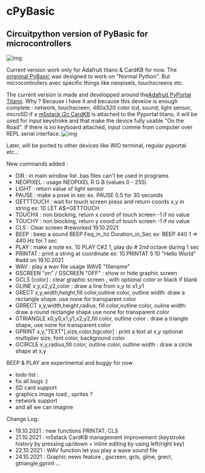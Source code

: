 # cPyBasic
## Circuitpython version of PyBasic for microcontrollers
![img](https://github.com/beboxos/circuitpython/blob/main/images/pybasic1.jpeg)

Current version work only for Adafruit titano & CardKB for now.
The [origninal PyBasic](https://github.com/richpl/PyBasic) was designed to work on "Normal Python".
But microcontrollers avec spécific things like neopixels, touchscreens etc.

The current version is made and developped around the[Adafruit PyPortal Titano](https://learn.adafruit.com/adafruit-pyportal-titano).
Why ? 
Because i have it and because this deveice is enough complete : network, touchscreen, 480x320 color lcd, sound, light sensor, microSD 
if a [m5stack i2c CardKB](https://shop.m5stack.com/products/cardkb-mini-keyboard) is attached to the Pyportal titano, it will be used 
for input keystroke and that make the device fully usable "On the Road". If there is no keyboard attached, input comme from computer
over REPL serial interface.
![img](https://github.com/beboxos/circuitpython/blob/main/images/pybasic2.jpeg)

Later, will be ported to other devices like WIO terminal, regular pyportal etc... 

New commands added : 

 - DIR : in main window list .bas files can't be used in programs
 - NEOPIXEL : usage NEOPIXEL R G B (values 0 - 255)
 - LIGHT : return value of light sensor
 - PAUSE : make a pose in sec ex. PAUSE 0.5 for 30 seconds
 - GETTTOUCH : wait for touch screen press and return coords x,y in string ex: 10 LET A$=GETTOUCH
 - TOUCHX : non blocking, return x coord of touch screen -1 if no value
 - TOUCHY : non blocking, return y coord of touch screen -1 if no value
 - CLS : Clear screen #reworked 19.10.2021
 - BEEP : beep a sound BEEP Feq_in_hz Duration_in_Sec ex: BEEP 440 1 => 440 Hz for 1 sec
 - PLAY : make a note ex. 10 PLAY C#2 1, play do # 2nd octave during 1 sec
 - PRINTAT : print a string at coordinate ex: 10 PRINTAT 5 10 "Hello World" #add on 19.10.2021
 - WAV : play a wav file usage WAVE "filename"
 - GSCREEN "on" / GSCREEN "OFF" : show or hide graphic screen 
 - GCLS [color] : clear graphic screen , with optional color or black if blank
 - GLINE x,y,x2,y2,color : draw a line from x,y to x1,y1
 - GRECT x,y,width,height,fill color,outline color, outline width: draw a rectangle shape. use none for transparent color
 - GRRECT x,y,width,height,radius, fill color,outline color, ouline width: draw a round rectangle shape use none for transparent color
 - GTRIANGLE x0,y0,x1,y1,x2,y2,fill color, outline color : draw a triangle shape, use none for transparent color
 - GPRINT x,y,"TEXT"[,size,color,bgcolor] : print a text at x,y optional multiplier size, font color, background color
 - GCIRCLE x,y,radius,fill color, outline color, outline width : draw a circle shape at x,y 

BEEP & PLAY are experimental and buggy for now

- todo list : 
- fix all bugs :) 
- SD card support
- graphics image load , sprites ?
- network support
- and all we can imagine 

Change Log:
- 19.10.2021 : new functions PRINTAT, CLS 
- 21.10.2021 : m5stack CardKB management improvement (keystroke history by pressing up/down + inline editing by using left/right key)
- 22.10.2021 : WAV function let you play a wave sound file
- 24.10.2021 : Graphic news feature , gscreen, gcls, gline, grect, gtriangle,gprint ...


